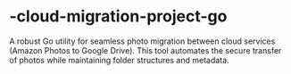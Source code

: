 # -cloud-migration-project-go
A robust Go utility for seamless photo migration between cloud services (Amazon Photos to Google Drive). This tool automates the secure transfer of photos while maintaining folder structures and metadata. 
